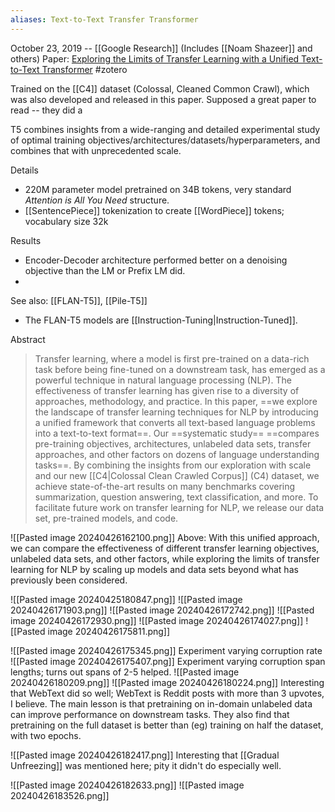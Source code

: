 ```yaml
---
aliases: Text-to-Text Transfer Transformer
---
```


October 23, 2019 -- [[Google Research]] (Includes [[Noam Shazeer]] and others)
Paper: [Exploring the Limits of Transfer Learning with a Unified Text-to-Text Transformer](https://arxiv.org/abs/1910.10683)
#zotero 

Trained on the [[C4]] dataset (Colossal, Cleaned Common Crawl), which was also developed and released in this paper. Supposed a great paper to read -- they did a 

T5 combines insights from a wide-ranging and detailed experimental study of optimal training objectives/architectures/datasets/hyperparameters, and combines that with unprecedented scale.

Details
- 220M parameter model pretrained on 34B tokens, very standard *Attention is All You Need* structure.
- [[SentencePiece]] tokenization to create [[WordPiece]] tokens; vocabulary size 32k


Results
- Encoder-Decoder architecture performed better on a denoising objective than the LM or Prefix LM did.
- 

See also: [[FLAN-T5]], [[Pile-T5]]
- The FLAN-T5 models are [[Instruction-Tuning|Instruction-Tuned]].

Abstract
> Transfer learning, where a model is first pre-trained on a data-rich task before being fine-tuned on a downstream task, has emerged as a powerful technique in natural language processing (NLP). The effectiveness of transfer learning has given rise to a diversity of approaches, methodology, and practice. In this paper, ==we explore the landscape of transfer learning techniques for NLP by introducing a unified framework that converts all text-based language problems into a text-to-text format==. Our ==systematic study== ==compares pre-training objectives, architectures, unlabeled data sets, transfer approaches, and other factors on dozens of language understanding tasks==. By combining the insights from our exploration with scale and our new [[C4|Colossal Clean Crawled Corpus]] (C4) dataset, we achieve state-of-the-art results on many benchmarks covering summarization, question answering, text classification, and more. To facilitate future work on transfer learning for NLP, we release our data set, pre-trained models, and code.

![[Pasted image 20240426162100.png]]
Above: With this unified approach, we can compare the effectiveness of different transfer learning objectives, unlabeled data sets, and other factors, while exploring the limits of transfer learning for NLP by scaling up models and data sets beyond what has previously been considered.

![[Pasted image 20240425180847.png]]
![[Pasted image 20240426171903.png]]
![[Pasted image 20240426172742.png]]
![[Pasted image 20240426172930.png]]
![[Pasted image 20240426174027.png]]
![[Pasted image 20240426175811.png]]

![[Pasted image 20240426175345.png]]
Experiment varying corruption rate
![[Pasted image 20240426175407.png]]
Experiment varying corruption span lengths; turns out spans of 2-5 helped.
![[Pasted image 20240426180209.png]]
![[Pasted image 20240426180224.png]]
Interesting that WebText did so well; WebText is Reddit posts with more than 3 upvotes, I believe. The main lesson is that pretraining on in-domain unlabeled data can improve performance on downstream tasks. They also find that pretraining on the full dataset is better than (eg) training on half the dataset, with two epochs.

![[Pasted image 20240426182417.png]]
Interesting that [[Gradual Unfreezing]] was mentioned here; pity it didn't do especially well.

![[Pasted image 20240426182633.png]] 
![[Pasted image 20240426183526.png]]

